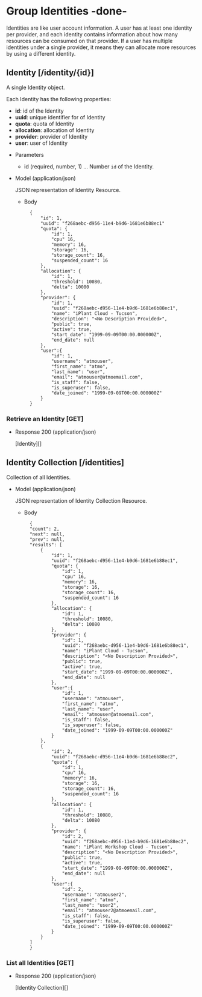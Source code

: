 # Group Identities -done-
Identities are like user account information. A user has at least one identity per provider, and each identity
 contains information about how many resources can be consumed on that provider.  If a user has multiple identities
 under a single provider, it means they can allocate more resources by using a different identity.

## Identity [/identity/{id}]
A single Identity object.

Each Identity has the following properties:

- **id**: id of the Identity
- **uuid**: unique identifier for of Identity
- **quota**: quota of Identity
- **allocation**: allocation of Identity
- **provider**: provider of Identity
- **user**: user of Identity

+ Parameters
    + id (required, number, 1) ... Number `id` of the Identity.
    
+ Model (application/json)

    JSON representation of Identity Resource.

    + Body

            {
                "id": 1,
                "uuid": "f268aebc-d956-11e4-b9d6-1681e6b88ec1"
                "quota": {
                    "id": 1,
                    "cpu" 16,
                    "memory": 16,
                    "storage": 16,
                    "storage_count": 16,
                    "suspended_count": 16
                },
                "allocation": {
                    "id": 1,
                    "threshold": 10080,
                    "delta": 10080
                },
                "provider": {
                    "id": 1,
                    "uuid": "f268aebc-d956-11e4-b9d6-1681e6b88ec1",
                    "name": "iPlant Cloud - Tucson",
                    "description": "<No Description Provided>",
                    "public": true,
                    "active": true,
                    "start_date": "1999-09-09T00:00.000000Z",
                    "end_date": null
                },
                "user":{
                    "id": 1,
                    "username": "atmouser",
                    "first_name": "atmo",
                    "last_name": "user",
                    "email": "atmouser@atmoemail.com",
                    "is_staff": false,
                    "is_superuser": false,
                    "date_joined": "1999-09-09T00:00.000000Z"
                }
            }

### Retrieve an Identity [GET]

+ Response 200 (application/json)

    [Identity][]
    
## Identity Collection [/identities]
Collection of all Identities.

+ Model (application/json)

    JSON representation of Identity Collection Resource.

    + Body

            {
            "count": 2,
            "next": null,
            "prev": null,
            "results": [
                {
                    "id": 1,
                    "uuid": "f268aebc-d956-11e4-b9d6-1681e6b88ec1",
                    "quota": {
                        "id": 1,
                        "cpu" 16,
                        "memory": 16,
                        "storage": 16,
                        "storage_count": 16,
                        "suspended_count": 16
                    },
                    "allocation": {
                        "id": 1,
                        "threshold": 10080,
                        "delta": 10080
                    },
                    "provider": {
                        "id": 1,
                        "uuid": "f268aebc-d956-11e4-b9d6-1681e6b88ec1",
                        "name": "iPlant Cloud - Tucson",
                        "description": "<No Description Provided>",
                        "public": true,
                        "active": true,
                        "start_date": "1999-09-09T00:00.000000Z",
                        "end_date": null
                    },
                    "user":{
                        "id": 1,
                        "username": "atmouser",
                        "first_name": "atmo",
                        "last_name": "user",
                        "email": "atmouser@atmoemail.com",
                        "is_staff": false,
                        "is_superuser": false,
                        "date_joined": "1999-09-09T00:00.000000Z"
                    }
                },
                {
                    "id": 2,
                    "uuid": "f268aebc-d956-11e4-b9d6-1681e6b88ec2",
                    "quota": {
                        "id": 1,
                        "cpu" 16,
                        "memory": 16,
                        "storage": 16,
                        "storage_count": 16,
                        "suspended_count": 16
                    },
                    "allocation": {
                        "id": 1,
                        "threshold": 10080,
                        "delta": 10080
                    },
                    "provider": {
                        "id": 2,
                        "uuid": "f268aebc-d956-11e4-b9d6-1681e6b88ec2",
                        "name": "iPlant Workshop Cloud - Tucson",
                        "description": "<No Description Provided>",
                        "public": true,
                        "active": true,
                        "start_date": "1999-09-09T00:00.000000Z",
                        "end_date": null
                    },
                    "user":{
                        "id": 2,
                        "username": "atmouser2",
                        "first_name": "atmo",
                        "last_name": "user2",
                        "email": "atmouser2@atmoemail.com",
                        "is_staff": false,
                        "is_superuser": false,
                        "date_joined": "1999-09-09T00:00.000000Z"
                    }
                }
            ]
            }
            
### List all Identities [GET]
+ Response 200 (application/json)

    [Identity Collection][]
